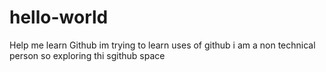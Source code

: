 # hello-world
Help me learn Github
im trying to learn uses of github
i am a non technical person
so exploring thi sgithub space
